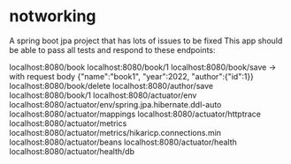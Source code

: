 # notworking
A spring boot jpa project that has lots of issues to be fixed
This app should be able to pass all tests and respond to these endpoints:

localhost:8080/book
localhost:8080/book/1
localhost:8080/book/save  ->  with request body {"name":"book1", "year":2022, "author":{"id":1}}
localhost:8080/book/delete
localhost:8080/author/save
localhost:8080/book/1
localhost:8080/actuator/env
localhost:8080/actuator/env/spring.jpa.hibernate.ddl-auto
localhost:8080/actuator/mappings
localhost:8080/actuator/httptrace
localhost:8080/actuator/metrics
localhost:8080/actuator/metrics/hikaricp.connections.min
localhost:8080/actuator/beans
localhost:8080/actuator/health
localhost:8080/actuator/health/db